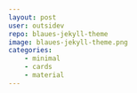 ```yaml
---
layout: post
user: outsidev
repo: blaues-jekyll-theme
image: blaues-jekyll-theme.png
categories: 
    - minimal
    - cards
    - material
---
```


